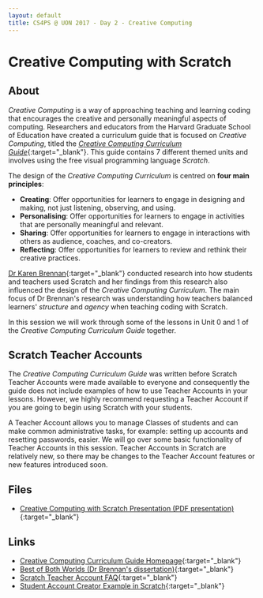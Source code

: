 ```yaml
---
layout: default
title: CS4PS @ UON 2017 - Day 2 - Creative Computing
---
```


# Creative Computing with Scratch

## About

*Creative Computing* is a way of approaching teaching and learning coding that encourages the creative and personally meaningful aspects of computing. 
Researchers and educators from the Harvard Graduate School of Education have created a curriculum guide that is focused on *Creative Computing*, titled the [*Creative Computing Curriculum Guide*](http://scratched.gse.harvard.edu/guide/){:target="_blank"}. 
This guide contains 7 different themed units and involves using the free visual programming language *Scratch*.

The design of the *Creative Computing Curriculum* is centred on **four main principles**:

- **Creating**: Offer opportunities for learners to engage in designing and making, not just listening, observing, and using.
- **Personalising**: Offer opportunities for learners to engage in activities that are personally meaningful and relevant.
- **Sharing**: Offer opportunities for learners to engage in interactions with others as audience, coaches, and co-creators.
- **Reflecting**: Offer opportunities for learners to review and rethink their creative practices.

[Dr Karen Brennan](https://www.gse.harvard.edu/faculty/karen-brennan){:target="_blank"} conducted research into how students and teachers used Scratch and her findings from this research also influenced the design of the *Creative Computing Curriculum*. The main focus of Dr Brennan's research was understanding how teachers balanced learners' *structure* and *agency* when teaching coding with Scratch.

In this session we will work through some of the lessons in Unit 0 and 1 of the *Creative Computing Curriculum Guide* together.

## Scratch Teacher Accounts

The *Creative Computing Curriculum Guide* was written before Scratch Teacher Accounts were made available to everyone and consequently the guide does not include examples of how to use Teacher Accounts in your lessons.
However, we highly recommend requesting a Teacher Account if you are going to begin using Scratch with your students. 

A Teacher Account allows you to manage Classes of students and can make common administrative tasks, for example: setting up accounts and resetting passwords, easier.
We will go over some basic functionality of Teacher Accounts in this session.
Teacher Accounts in Scratch are relatively new, so there may be changes to the Teacher Account features or new features introduced soon.

## Files

- [Creative Computing with Scratch Presentation (PDF presentation)](presentation/presentation.pdf){:target="_blank"}

## Links

- [Creative Computing Curriculum Guide Homepage](http://scratched.gse.harvard.edu/guide/){:target="_blank"}
- [Best of Both Worlds (Dr Brennan's dissertation)](https://dspace.mit.edu/handle/1721.1/79157){:target="_blank"}
- [Scratch Teacher Account FAQ](https://scratch.mit.edu/educators/faq){:target="_blank"}
- [Student Account Creator Example in Scratch](https://scratch.mit.edu/projects/163476162/){:target="_blank"}
